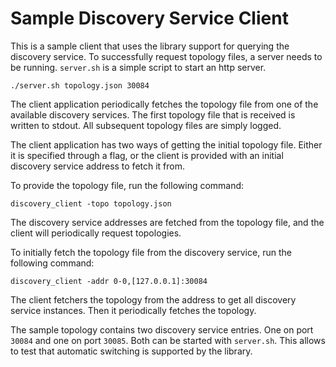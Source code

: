 # Sample Discovery Service Client

This is a sample client that uses the library support for querying
the discovery service. To successfully request topology files,
a server needs to be running. `server.sh` is a simple script
to start an http server.

```
./server.sh topology.json 30084
```

The client application periodically fetches the topology file from
one of the available discovery services. The first topology file
that is received is written to stdout. All subsequent topology
files are simply logged.

The client application has two ways of getting the initial topology
file. Either it is specified through a flag, or the client is provided
with an initial discovery service address to fetch it from.

To provide the topology file, run the following command:
```
discovery_client -topo topology.json
```
The discovery service addresses are fetched from the topology file, 
and the client will periodically request topologies.

To initially fetch the topology file from the discovery service,
run the following command:
```
discovery_client -addr 0-0,[127.0.0.1]:30084
```
The client fetchers the topology from the address to get all 
discovery service instances. Then it periodically fetches the 
topology.

The sample topology contains two discovery service entries. One
on port `30084` and one on port `30085`. Both can be started with
`server.sh`. This allows to test that automatic switching is 
supported by the library.
